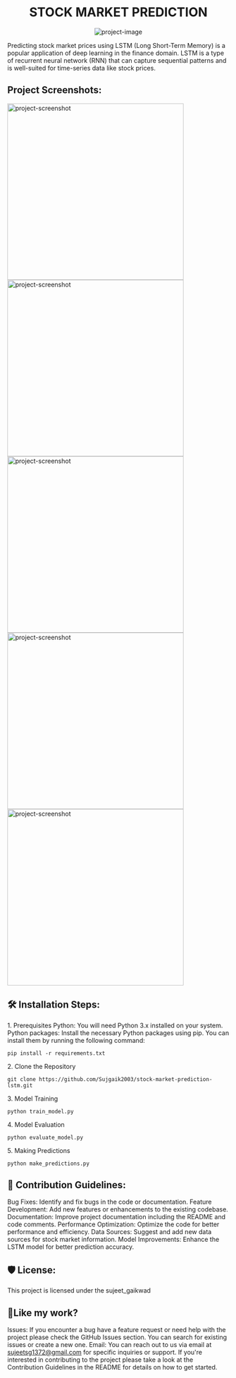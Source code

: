<h1 align="center" id="title">STOCK MARKET PREDICTION</h1>

<p align="center"><img src="https://images.livemint.com/img/2022/12/09/600x338/Nifty_1667546435835_1670548265677_1670548265677.jpg" alt="project-image"></p>

<p id="description">Predicting stock market prices using LSTM (Long Short-Term Memory) is a popular application of deep learning in the finance domain. LSTM is a type of recurrent neural network (RNN) that can capture sequential patterns and is well-suited for time-series data like stock prices.</p>

<h2>Project Screenshots:</h2>

<img src="https://img.shields.io/badge/stock-market-predectio" alt="project-screenshot" width="400" height="400/">

<img src="https://d112y698adiu2z.cloudfront.net/photos/production/software_photos/001/085/421/datas/original.png" alt="project-screenshot" width="400" height="400/">

<img src="https://www.macroscan.org/cur/jan08/chart/Speculation/Chart1.jpg" alt="project-screenshot" width="400" height="400/">

<img src="" alt="project-screenshot" width="400" height="400/">

<img src="https://static1.businessinsider.com/image/52fa77d469bedd4b51f92b30-1200-924/spx-1929.png" alt="project-screenshot" width="400" height="400/">

<h2>🛠️ Installation Steps:</h2>

<p>1. Prerequisites Python: You will need Python 3.x installed on your system. Python packages: Install the necessary Python packages using pip. You can install them by running the following command:</p>

```
pip install -r requirements.txt
```

<p>2. Clone the Repository</p>

```
git clone https://github.com/Sujgaik2003/stock-market-prediction-lstm.git
```

<p>3. Model Training</p>

```
python train_model.py
```

<p>4. Model Evaluation</p>

```
python evaluate_model.py
```

<p>5. Making Predictions</p>

```
python make_predictions.py
```

<h2>🍰 Contribution Guidelines:</h2>

Bug Fixes: Identify and fix bugs in the code or documentation. Feature Development: Add new features or enhancements to the existing codebase. Documentation: Improve project documentation including the README and code comments. Performance Optimization: Optimize the code for better performance and efficiency. Data Sources: Suggest and add new data sources for stock market information. Model Improvements: Enhance the LSTM model for better prediction accuracy.

<h2>🛡️ License:</h2>

This project is licensed under the sujeet\_gaikwad

<h2>💖Like my work?</h2>

Issues: If you encounter a bug have a feature request or need help with the project please check the GitHub Issues section. You can search for existing issues or create a new one. Email: You can reach out to us via email at sujeetsg1372@gmail.com for specific inquiries or support. If you're interested in contributing to the project please take a look at the Contribution Guidelines in the README for details on how to get started.
